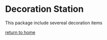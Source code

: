 # Decoration Station
This package include severeal decoration items

[return to home](https://github.com/ENDERZOMBI102/BEE2_packages)
